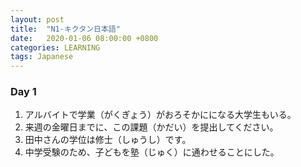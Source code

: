 ```yaml
---
layout: post
title:  "N1-キクタン日本語"
date:   2020-01-06 08:00:00 +0800
categories: LEARNING
tags: Japanese
---
```



### Day 1
1. アルバイトで学業（がくぎょう）がおろそかにになる大学生もいる。
2. 来週の金曜日までに、この課題（かだい）を提出してください。
3. 田中さんの学位は修士（しゅうし）です。
4. 中学受験のため、子どもを塾（じゅく）に通わせることにした。
